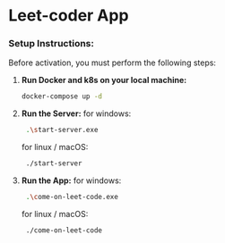 # Leet-coder App

### Setup Instructions:

Before activation, you must perform the following steps:

1. **Run Docker and k8s on your local machine:**
    ```bash
    docker-compose up -d
    ```

2. **Run the Server:**
    for windows:
   ```bash
    .\start-server.exe
    ```
    for linux / macOS:
   ```bash
    ./start-server
    ```

4. **Run the App:**
    for windows:
   ```bash
    .\come-on-leet-code.exe
    ```
    for linux / macOS:
   ```bash
    ./come-on-leet-code
    ```
